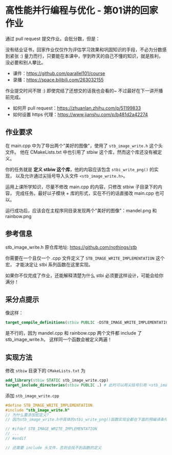 # 高性能并行编程与优化 - 第01讲的回家作业

通过 pull request 提交作业。会批分数，但是：

没有结业证书，回家作业仅仅作为评估学习效果和巩固知识的手段，不必为分数感到紧张 :)
量力而行，只要能在本课中，学到昨天的自己不懂的知识，就是胜利，没必要和别人攀比。

- 课件：https://github.com/parallel101/course
- 录播：https://space.bilibili.com/263032155

作业提交时间不限 :) 即使完结了还想交的话我也会看的~ 不过最好在下一讲开播前完成。

- 如何开 pull request：https://zhuanlan.zhihu.com/p/51199833
- 如何设置 https 代理：https://www.jianshu.com/p/b481d2a42274

## 作业要求

在 main.cpp 中为了导出两个"美好的图像"，使用了 `stb_image_write.h` 这个头文件。
他在 CMakeLists.txt 中也引用了 stbiw 这个库，然而这个库还没有被定义。

你的任务就是 **定义 stbiw 这个库**，他的内容应该包含 `stbi_write_png()` 的实现，
以及允许通过尖括号导入头文件 `<stb_image_write.h>`。

运用上课所学知识，尽量不修改 main.cpp 的内容，只修改 stbiw 子目录下的内容，
完成任务。最好以子模块 + 库的形式，实在不行的话直接改 main.cpp 也可以。

运行成功后，应该会在主程序同目录发现两个"美好的图像"：mandel.png 和 rainbow.png

## 参考信息

stb_image_write.h 原仓库地址: https://github.com/nothings/stb

你需要在一个且仅一个 .cpp 文件定义了 `STB_IMAGE_WRITE_IMPLEMENTATION` 这个宏，
才能决定让 stbi 系列函数在这里实现。

如果你不仅完成了作业，还能解释清楚为什么 stbi 必须要这样设计，可能会给你满分！

## 采分点提示

像这样：
```cmake
target_compile_definitions(stbiw PUBLIC -DSTB_IMAGE_WRITE_IMPLEMENTATION)
```
是不行的，因为 mandel.cpp 和 rainbow.cpp 两个文件都 include 了 stb_image_write.h，
这样同一个函数会被定义两遍！

## 实现方法

修改 `stbiw` 目录下的 `CMakeLists.txt` 为

```cmake
add_library(stbiw STATIC stb_image_write.cpp)
target_include_directories(stbiw PUBLIC .) # 此时可以用尖括号引用 <stb_image_write.h>
```

添加 `stb_image_write.cpp`

```cpp
#define STB_IMAGE_WRITE_IMPLEMENTATION
#include "stb_image_write.h"
// 为什么要添加宏定义?
// 因为stb_image_write.h中具体的stbi_write_png()函数实现全都在下面的预编译条件指令中，如果不定义该宏，那么函数就没有实现了

// #ifdef STB_IMAGE_WRITE_IMPLEMENTATION
// ...
// #endif

// 还需要 include 头文件，否则会找不到函数的定义
```

